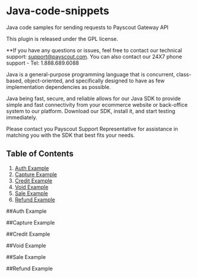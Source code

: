 # Java-code-snippets
Java code samples for sending requests to Payscout Gateway API


This plugin is released under the GPL license.

**If you have any questions or issues, feel free to contact our technical support: support@payscout.com. You can also contact our 24X7 phone support - Tel: 1.888.689.6088

Java is a general-purpose programming language that is concurrent, class-based, object-oriented, and specifically designed to have as few implementation dependencies as possible.

Java being fast, secure, and reliable allows for our Java SDK to provide simple and fast connectivity from your ecommerce website or back-office system to our platform. Download our SDK, install it, and start testing immediately.

Please contact you Payscout Support Representative for assistance in matching you with the SDK that best fits your needs.

## Table of Contents

1. [Auth Example](#auth)
1. [Capture Example](#capture)
1. [Credit Example](#credit)
1. [Void Example](#void)
1. [Sale Example](#sale)
1. [Refund Example](#refund)


##Auth Example

##Capture Example

##Credit Example

##Void Example

##Sale Example

##Refund Example
